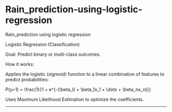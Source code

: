 # Rain_prediction-using-logistic-regression
Rain_prediction using logistic regression

Logistic Regression (Classification)

Goal: Predict binary or multi-class outcomes.

How it works:

Applies the logistic (sigmoid) function to a linear combination of features to predict probabilities:



P(y=1) = \frac{1}{1 + e^{-(\beta_0 + \beta_1x_1 + \dots + \beta_nx_n)}}

Uses Maximum Likelihood Estimation to optimize the coefficients.



---
